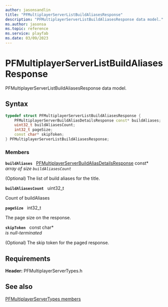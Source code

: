 ```yaml
---
author: jasonsandlin
title: "PFMultiplayerServerListBuildAliasesResponse"
description: "PFMultiplayerServerListBuildAliasesResponse data model."
ms.author: jasonsa
ms.topic: reference
ms.service: playfab
ms.date: 03/09/2023
---
```


# PFMultiplayerServerListBuildAliasesResponse  

PFMultiplayerServerListBuildAliasesResponse data model.  

## Syntax  
  
```cpp
typedef struct PFMultiplayerServerListBuildAliasesResponse {  
    PFMultiplayerServerBuildAliasDetailsResponse const* buildAliases;  
    uint32_t buildAliasesCount;  
    int32_t pageSize;  
    const char* skipToken;  
} PFMultiplayerServerListBuildAliasesResponse;  
```
  
### Members  
  
**`buildAliases`** &nbsp; [PFMultiplayerServerBuildAliasDetailsResponse](pfmultiplayerserverbuildaliasdetailsresponse.md) const*  
*array of size `buildAliasesCount`*  
  
(Optional) The list of build aliases for the title.
  
**`buildAliasesCount`** &nbsp; uint32_t  
  
Count of buildAliases
  
**`pageSize`** &nbsp; int32_t  
  
The page size on the response.
  
**`skipToken`** &nbsp; const char*  
*is null-terminated*  
  
(Optional) The skip token for the paged response.
  
  
## Requirements  
  
**Header:** PFMultiplayerServerTypes.h
  
## See also  
[PFMultiplayerServerTypes members](../pfmultiplayerservertypes_members.md)  

  
  
